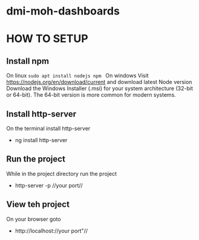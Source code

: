 ﻿# dmi-moh-dashboards
 
# HOW TO SETUP

## Install npm

On linux
`sudo apt install nodejs npm `
On windows
Visit https://nodejs.org/en/download/current and download latest Node version
Download the Windows Installer (.msi) for your system architecture (32-bit or 64-bit). The 64-bit version is more common for modern systems.

## Install http-server

On the terminal install http-server
- ng install http-server
  
## Run the project

While in the project directory run the project
- http-server -p //your port//

## View teh project

On your browser goto
- http://localhost://your port"//
